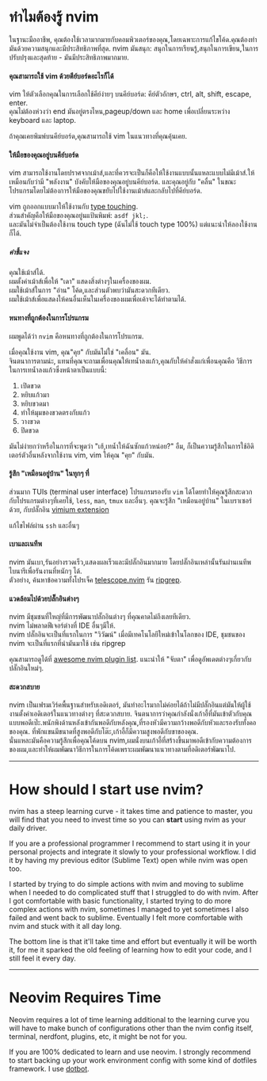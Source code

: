 # ทำไมต้องรู้ nvim

ในฐานะมืออาชีพ, คุณต้องใช้เวลามากมายกับคอมพิวเตอร์ของคุณ,โดยเฉพาะการแก้ไขโค้ด.คุณต้องทำมันด้วยความสนุกและมีประสิทธิภาพที่สุด.
nvim มันสนุก: สนุกในการเรียนรู้,สนุกในการเขียน,ในการปรับปรุงและสุดท้าย - มันมีประสิทธิภาพมากมาย.

#### คุณสามารถใช้ vim ด้วยตีย์บอร์ดอะไรก็ได้

vim ให้ตัวเลือกคุณในการเลือกใช้คีย์ง่ายๆ บนคีย์บอร์ด: คีย์ตัวอักษร, ctrl, alt, shift, escape, enter. \
คุณไม่ต้องห่วงว่า end มันอยู่ตรงไหน,pageup/down และ home เพื่อเปลี่ยนระหว่าง keyboard และ laptop.

ถ้าคุณเคยพิมพ์บนคีย์บอร์ด,คุณสามารถใช้ vim ในแนวทางที่คุณคุ้นเคย.

#### ให้มือของคุณอยู่บนคีย์บอร์ด

vim สามารถใช้งานโดยปราศจากเม้าส์,และที่ควรจะเป็นก็คือให้ใช้งานแบบนั้นแหละแบบไม่มีเม้าส์.ให้เหมือนกับว่ามี "พลังงาน" บังคับให้มือของคุณอยู่บนคีย์บอร์ด.
และคุณอยู่กับ "คลื่น" ในขณะโปรแกรมโดยไม่ต้องการให้มือของคุณขยับไปใช้งานเม้าส์และกลับไปที่คีย์บอร์ด.

vim ถูกออกแบบมาให้ใช้งานกับ [type touching](https://www.ratatype.com/static/i/learn/keyboard/en/keyboard.webp).\
ส่วนสำคัญคือให้มือของคุณอยู่นแป้นพิมพ์: `asdf jkl;`. \
และมันไม่จำเป็นต้องใช้งาน touch type (ฉันไม่ใช้ touch type 100%) แต่แนะนำให้ลองใช้งานก็ได้.

##### คำชี้แจง

คุณใช้เม้าส์ได้. \
ผมตั้งค่าเม้าส์เพื่อให้ "เดา" แสดงสิ่งต่างๆในเครื่องของผม. \
ผมใช้เม้าส์ในการ "อ่าน" โค้ด,และส่วนตัวพบว่ามันสะดวกทีเดียว. \
ผมใช้เม้าส์เพื่อแสดงให้คนอื่นเห็นในเครื่องของผมเพื่อเค้าจะได้ทำตามได้.

#### หนทางที่ถูกต้องในการโปรแกรม

ผมพูดได้ว่า `nvim` คือหนทางที่ถูกต้องในการโปรแกรม.

เมื่อคุณใช้งาน vim, คุณ"คุย" กับมันไม่ใช่ "เคลื่อน" มัน.\
จินตนาการตามน่ะ, แทนที่คุณจะถามเพื่อนคุณให้เทน้ำลงแก้ว,คุณกับให้คำสั่งแก่เพื่อนคุณคือ วิธีการในการเทน้ำลงแก้วซึ่งหน้าตาเป็นแบบนี้:

1. เปิดขวด
2. หยิบแก้วมา
3. หยิบขวดมา
4. ทำให้มุมของขวดตรงกับแก้ว
5. วางขวด
6. ปิดขวด

มันไม่ง่ายกว่าหรือในการที่จะพูดว่า "เฮ้,เทน้ำให้ฉันซักแก้วหน่อย?"
อืม, ก็เป็นความรู้สึกในการใช้อิดิเตอร์ตัวอื่นหลังจากใช้งาน vim, vim ให้คุณ "คุย" กับมัน.

#### รู้สึก "เหมือนอยู่บ้าน" ในทุกๆ ที่

ส่วนมาก TUIs (terminal user interface) โปรแกรมรองรับ `vim` ได้โดยทำให้คุณรู้สึกสะดวกกับโปรแกรมต่างๆที่เคยใช้, `less`, `man`, `tmux` และอื่นๆ.
คุณจะรู้สึก "เหมือนอยู่บ้าน" ในเบราเซอร์ด้วย, กับปลั๊กอิน [vimium extension](https://addons.mozilla.org/he/firefox/addon/vimium-ff/)

แก้ไขไฟล์ผ่าน `ssh` และอื่นๆ

#### เบาและเนทีพ

nvim มันเบา,รันอย่างรวดเร็ว,แสดงผลเร็วและมีปลั๊กอินมากมาย โดยปลั๊กอินเหล่านั้นรันผ่านเนทีพไบนารีเพื่อรันงานที่หนักๆ ได้.\
ตัวอย่าง, ค้นหาข้อความทั้งโปรเจ็ค [telescope.nvim](https://github.com/nvim-telescope/telescope.nvim) รัน [ripgrep](https://github.com/BurntSushi/ripgrep).

#### แวดล้อมไปด้วยปลั๊กอินต่างๆ

nvim มีชุมชนที่ใหญ่ที่มีการพัฒนาปลั๊กอินต่างๆ ที่คุณคาดไม่ถึงเลยทีเดียว.\
nvim ไม่พลาดฟีเจอร์ต่างที่ IDE อื่นๆมีให้.\
nvim ปลั๊กอินจะเป็นที่แรกในการ "วิวัฒน์" เมื่อมีเทคโนโลยีใหม่เข้าในโลกของ IDE, ชุมชนของ nvim จะเป็นที่แรกที่นำมันมาใช้ เช่น ripgrep

คุณสามารถดูได้ที่ [awesome nvim plugin list](https://github.com/rockerBOO/awesome-neovim). แนะนำให้ "จับตา" เพื่อดูอัพเดตต่างๆเกี่ยวกับปลั๊กอินใหม่ๆ.

#### สะดวกสบาย

nvim เป็นเฟรมเวิร์คพื้นฐานสำหรับเอดิเตอร์, มันทำอะไรมากไม่ค่อยได้ถ้าไม่มีปลั๊กอินแต่มันให้ผู้ใช้งานตั้งค่าเอดิเตอร์ในแนวทางต่างๆ ที่สะดวกสบาย.
จินตนาการว่าคุณกำลังนั่งเก้าอี้ที่มันเข้าตัวกับคุณแบบพอดีเป๊ะ.พนักพิงด้านหลังเข้ากันพอดีกับหลังคุณ,ที่รองหัวมีความกว้างพอดีกับหัวและรองรับทั้งคอของคุณ.
ที่พักแขนมีขนาดที่สูงพอดีกับโต๊ะ,เก้าอี้ก็มีความสูงพอดีกับขาของคุณ.\
นั่นแหละมันคือความรู้สึกเพื่อคุณโค้ดบน nvim,ผมนั่งบนเก้าอี้ที่สร้างขึ้นมาพอดีเข้ากับความต้องการของผม,และทำให้ผมพัฒนาวิธีการในการโค้ดเพราะผมพัฒนาแนวทางตามที่อดิเตอร์พัฒนาไป.

---

# How should I start use nvim?

nvim has a steep learning curve - it takes time and patience to master, you will find that you need to invest time so you can **start** using nvim as your daily driver.

If you are a professional programmer I recommend to start using it in your personal projects and integrate it slowly to your professional workflow. I did it by having my previous editor (Sublime Text) open while nvim was open too.

I started by trying to do simple actions with nvim and moving to sublime when I needed to do complicated stuff that I struggled to do with nvim. After I got comfortable with basic functionality, I started trying to do more complex actions with nvim, sometimes I managed to yet sometimes I also failed and went back to sublime. Eventually I felt more comfortable with nvim and stuck with it all day long.

The bottom line is that it'll take time and effort but eventually it will be worth it, for me it sparked the old feeling of learning how to edit your code, and I still feel it every day.

---

# Neovim Requires Time

Neovim requires a lot of time learning additional to the learning curve you will have to make bunch of configurations other than the nvim config itself, terminal, nerdfont, plugins, etc, it might be not for you.

If you are 100% dedicated to learn and use neovim. I strongly recommend to start backing up your work environment config with some kind of dotfiles framework. I use [dotbot](https://github.com/anishathalye/dotbot).
